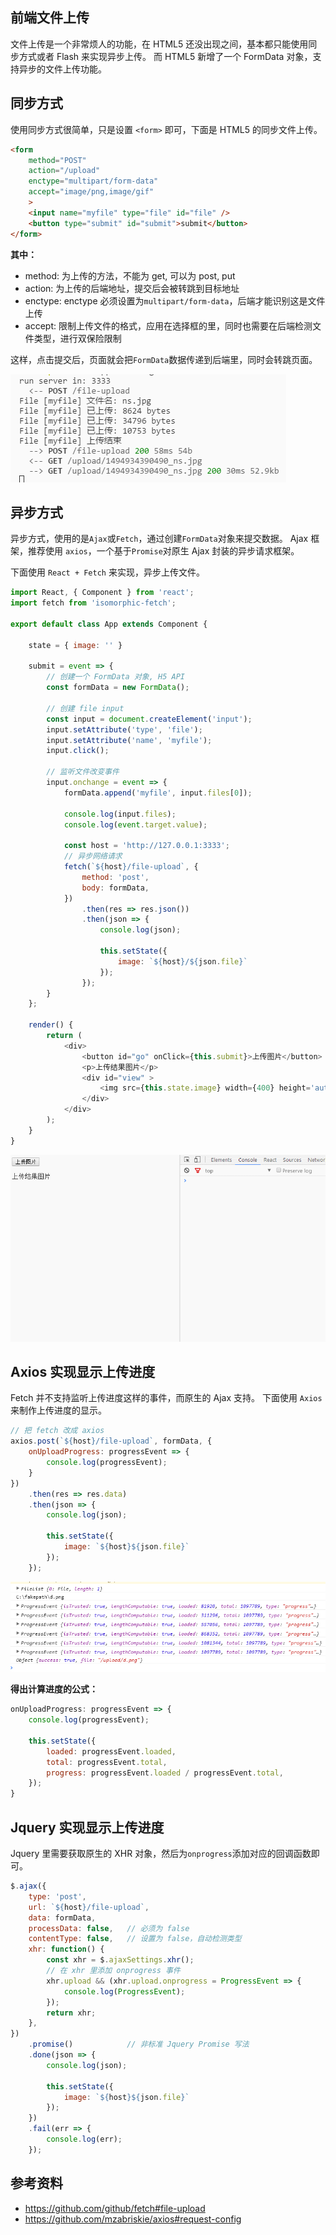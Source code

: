 
## 前端文件上传
文件上传是一个非常烦人的功能，在 HTML5 还没出现之间，基本都只能使用同步方式或者 Flash 来实现异步上传。
而 HTML5 新增了一个 FormData 对象，支持异步的文件上传功能。

## 同步方式
使用同步方式很简单，只是设置 `<form>` 即可，下面是 HTML5 的同步文件上传。

```html
<form
    method="POST"
    action="/upload"
    enctype="multipart/form-data"
    accept="image/png,image/gif"
    >
    <input name="myfile" type="file" id="file" />
    <button type="submit" id="submit">submit</button>
</form>
```

**其中：**
- method: 为上传的方法，不能为 get, 可以为 post, put
- action: 为上传的后端地址，提交后会被转跳到目标地址
- enctype: enctype 必须设置为`multipart/form-data`，后端才能识别这是文件上传
- accept: 限制上传文件的格式，应用在选择框的里，同时也需要在后端检测文件类型，进行双保险限制

这样，点击提交后，页面就会把`FormData`数据传递到后端里，同时会转跳页面。

![](../../../resource/20170427121806.png)

## 异步方式
异步方式，使用的是`Ajax`或`Fetch`，通过创建`FormData`对象来提交数据。
Ajax 框架，推荐使用 `axios`，一个基于`Promise`对原生 Ajax 封装的异步请求框架。

下面使用 `React + Fetch` 来实现，异步上传文件。

```js
import React, { Component } from 'react';
import fetch from 'isomorphic-fetch';

export default class App extends Component {

    state = { image: '' }

    submit = event => {
        // 创建一个 FormData 对象, H5 API
        const formData = new FormData();

        // 创建 file input
        const input = document.createElement('input');
        input.setAttribute('type', 'file');
        input.setAttribute('name', 'myfile');
        input.click();

        // 监听文件改变事件
        input.onchange = event => {
            formData.append('myfile', input.files[0]);

            console.log(input.files);
            console.log(event.target.value);

            const host = 'http://127.0.0.1:3333';
            // 异步网络请求
            fetch(`${host}/file-upload`, {
                method: 'post',
                body: formData,
            })
                .then(res => res.json())
                .then(json => {
                    console.log(json);

                    this.setState({
                        image: `${host}/${json.file}`
                    });
                });
        }
    };

    render() {
        return (
            <div>
                <button id="go" onClick={this.submit}>上传图片</button>
                <p>上传结果图片</p>
                <div id="view" >
                    <img src={this.state.image} width={400} height='auto' />
                </div>
            </div>
        );
    }
}
```

![](../../../resource/file-upload-demo.gif)

## Axios 实现显示上传进度
Fetch 并不支持监听上传进度这样的事件，而原生的 Ajax 支持。
下面使用 `Axios` 来制作上传进度的显示。

```js
// 把 fetch 改成 axios
axios.post(`${host}/file-upload`, formData, {
    onUploadProgress: progressEvent => {
        console.log(progressEvent);
    }
})
    .then(res => res.data)
    .then(json => {
        console.log(json);

        this.setState({
            image: `${host}${json.file}`
        });
    });
```

![](../../..//resource/20170427130004.png)

**得出计算进度的公式：**

```js
onUploadProgress: progressEvent => {
    console.log(progressEvent);

    this.setState({
        loaded: progressEvent.loaded,
        total: progressEvent.total,
        progress: progressEvent.loaded / progressEvent.total,
    });
}
```

## Jquery 实现显示上传进度
Jquery 里需要获取原生的 XHR 对象，然后为`onprogress`添加对应的回调函数即可。

```js
$.ajax({
    type: 'post',
    url: `${host}/file-upload`,
    data: formData,
    processData: false,   // 必须为 false
    contentType: false,   // 设置为 false，自动检测类型
    xhr: function() {
        const xhr = $.ajaxSettings.xhr();
        // 在 xhr 里添加 onprogress 事件
        xhr.upload && (xhr.upload.onprogress = ProgressEvent => {
            console.log(ProgressEvent);
        });
        return xhr;
    },
})
    .promise()            // 非标准 Jquery Promise 写法
    .done(json => {
        console.log(json);

        this.setState({
            image: `${host}${json.file}`
        });
    })
    .fail(err => {
        console.log(err);
    });
```

## 参考资料
- https://github.com/github/fetch#file-upload
- https://github.com/mzabriskie/axios#request-config

